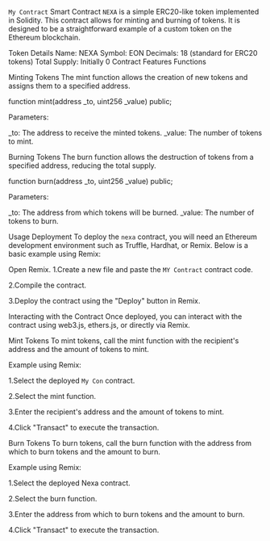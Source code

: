 `My Contract` Smart Contract
`NEXA`  is a simple ERC20-like token implemented in Solidity. This contract allows for minting and burning of tokens. It is designed to be a straightforward example of a custom token on the Ethereum blockchain.

Token Details
Name: NEXA
Symbol: EON
Decimals: 18 (standard for ERC20 tokens)
Total Supply: Initially 0
Contract Features
Functions

Minting Tokens The mint function allows the creation of new tokens and assigns them to a specified address.

function mint(address _to, uint256 _value) public;

Parameters:

_to: The address to receive the minted tokens. _value: The number of tokens to mint.

Burning Tokens The burn function allows the destruction of tokens from a specified address, reducing the total supply.

function burn(address _to, uint256 _value) public;

Parameters:

_to: The address from which tokens will be burned. _value: The number of tokens to burn.

Usage Deployment To deploy the `nexa` contract, you will need an Ethereum development environment such as Truffle, Hardhat, or Remix. Below is a basic example using Remix:

Open Remix. 1.Create a new file and paste the `MY Contract` contract code.

2.Compile the contract.

3.Deploy the contract using the "Deploy" button in Remix.

Interacting with the Contract Once deployed, you can interact with the contract using web3.js, ethers.js, or directly via Remix.

Mint Tokens To mint tokens, call the mint function with the recipient's address and the amount of tokens to mint.

Example using Remix:

1.Select the deployed `My Con` contract.

2.Select the mint function.

3.Enter the recipient's address and the amount of tokens to mint.

4.Click "Transact" to execute the transaction.

Burn Tokens To burn tokens, call the burn function with the address from which to burn tokens and the amount to burn.

Example using Remix:

1.Select the deployed Nexa contract.

2.Select the burn function.

3.Enter the address from which to burn tokens and the amount to burn.

4.Click "Transact" to execute the transaction.



